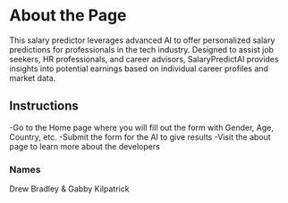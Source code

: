 # About the Page
This salary predictor leverages advanced AI to offer personalized salary predictions for professionals in the tech industry. Designed to assist job seekers, HR professionals, and career advisors, SalaryPredictAI provides insights into potential earnings based on individual career profiles and market data.

## Instructions
-Go to the Home page where you will fill out the form with Gender, Age, Country, etc.
-Submit the form for the AI to give results
-Visit the about page to learn more about the developers

### Names
Drew Bradley & Gabby Kilpatrick
